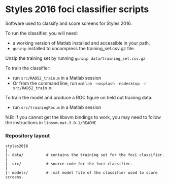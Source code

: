 # Styles 2016 foci classifier scripts

Software used to classify and score screens for Styles 2016.

To run the classifier, you will need:
- a working version of Matlab installed and accessible in your path.  
- `gunzip` installed to uncompress the training_set.csv.gz file.

Unzip the training set by running `gunzip data/training_set.csv.gz` 

To train the classifier:
- run `src/RAD52_train.m` in a Matlab session
- Or from the command line, run `matlab -nosplash -nodesktop -r src/RAD52_train.m`

To train the model and produce a ROC figure on held out training data:
- run `src/trainingRoc.m` in a Matlab session

N.B: If you cannot get the libsvm bindings to work, you may need to follow the instructions in `libsvm-mat-3.0-1/README`

### Repository layout

    styles2016
    |
    |- data/          # contains the training set for the foci classifier.
    |
    |- src/           # source code for the foci classifier.
    |
    |- models/        # .mat model file of the classifier used to score screens.
